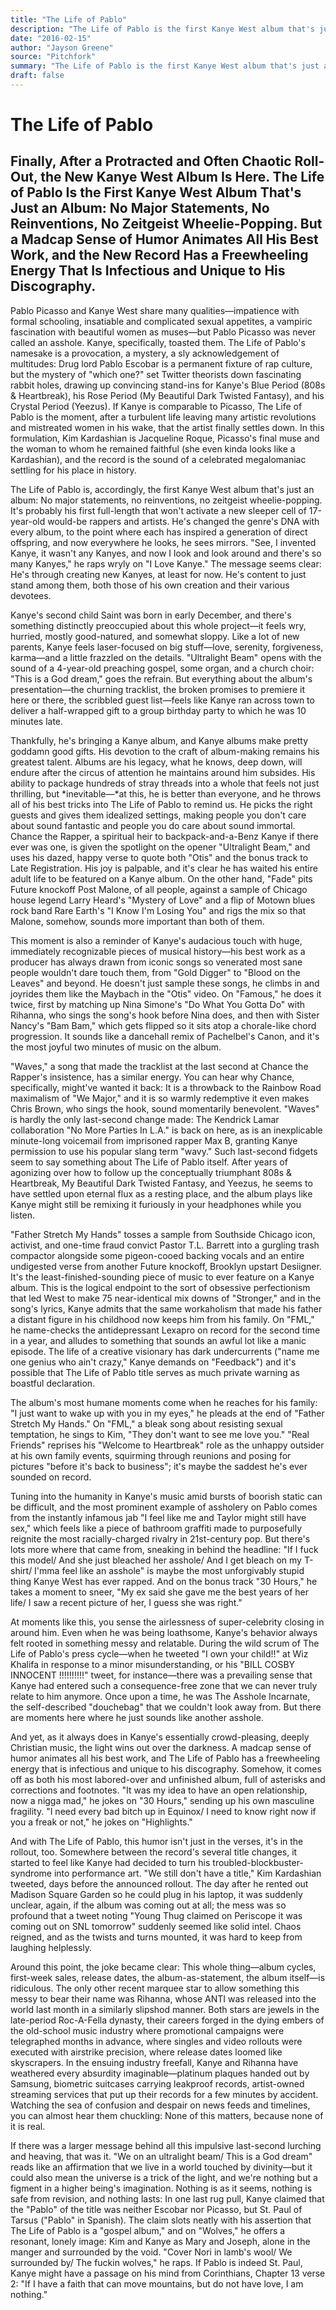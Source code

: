 ```yaml
---
title: "The Life of Pablo"
description: "The Life of Pablo is the first Kanye West album that's just an album: No major statements, no reinventions, no zeitgeist wheelie-popping. But a madcap sense of humor animates all his best work, and th..."
date: "2016-02-15"
author: "Jayson Greene"
source: "Pitchfork"
summary: "The Life of Pablo is the first Kanye West album that's just an album: No major statements, no reinventions, no zeitgeist wheelie-popping. But a madcap sense of humor animates all his best work, and the new record has a freewheeling energy that is infectious and unique to his discography. Pablo Picasso was never called an asshole, but the mystery of \"which one?\" set Twitter theorists down fascinating rabbit holes."
draft: false
---
```


# The Life of Pablo

## Finally, After a Protracted and Often Chaotic Roll-Out, the New Kanye West Album Is Here. The Life of Pablo Is the First Kanye West Album That's Just an Album: No Major Statements, No Reinventions, No Zeitgeist Wheelie-Popping. But a Madcap Sense of Humor Animates All His Best Work, and the New Record Has a Freewheeling Energy That Is Infectious and Unique to His Discography.

Pablo Picasso and Kanye West share many qualities—impatience with formal schooling, insatiable and complicated sexual appetites, a vampiric fascination with beautiful women as muses—but Pablo Picasso was never called an asshole. Kanye, specifically, toasted them. The Life of Pablo's namesake is a provocation, a mystery, a sly acknowledgement of multitudes: Drug lord Pablo Escobar is a permanent fixture of rap culture, but the mystery of "which one?" set Twitter theorists down fascinating rabbit holes, drawing up convincing stand-ins for Kanye's Blue Period (808s & Heartbreak), his Rose Period (My Beautiful Dark Twisted Fantasy), and his Crystal Period (Yeezus). If Kanye is comparable to Picasso, The Life of Pablo is the moment, after a turbulent life leaving many artistic revolutions and mistreated women in his wake, that the artist finally settles down. In this formulation, Kim Kardashian is Jacqueline Roque, Picasso's final muse and the woman to whom he remained faithful (she even kinda looks like a Kardashian), and the record is the sound of a celebrated megalomaniac settling for his place in history.

The Life of Pablo is, accordingly, the first Kanye West album that's just an album: No major statements, no reinventions, no zeitgeist wheelie-popping. It's probably his first full-length that won't activate a new sleeper cell of 17-year-old would-be rappers and artists. He's changed the genre's DNA with every album, to the point where each has inspired a generation of direct offspring, and now everywhere he looks, he sees mirrors. "See, I invented Kanye, it wasn't any Kanyes, and now I look and look around and there's so many Kanyes," he raps wryly on "I Love Kanye." The message seems clear: He's through creating new Kanyes, at least for now. He's content to just stand among them, both those of his own creation and their various devotees.

Kanye's second child Saint was born in early December, and there's something distinctly preoccupied about this whole project—it feels wry, hurried, mostly good-natured, and somewhat sloppy. Like a lot of new parents, Kanye feels laser-focused on big stuff—love, serenity, forgiveness, karma—and a little frazzled on the details. "Ultralight Beam" opens with the sound of a 4-year-old preaching gospel, some organ, and a church choir: "This is a God dream," goes the refrain. But everything about the album's presentation—the churning tracklist, the broken promises to premiere it here or there, the scribbled guest list—feels like Kanye ran across town to deliver a half-wrapped gift to a group birthday party to which he was 10 minutes late.

Thankfully, he's bringing a Kanye album, and Kanye albums make pretty goddamn good gifts. His devotion to the craft of album-making remains his greatest talent. Albums are his legacy, what he knows, deep down, will endure after the circus of attention he maintains around him subsides. His ability to package hundreds of stray threads into a whole that feels not just thrilling, but *inevitable—*at this, he is better than everyone, and he throws all of his best tricks into The Life of Pablo to remind us. He picks the right guests and gives them idealized settings, making people you don't care about sound fantastic and people you do care about sound immortal. Chance the Rapper, a spiritual heir to backpack-and-a-Benz Kanye if there ever was one, is given the spotlight on the opener "Ultralight Beam," and uses his dazed, happy verse to quote both "Otis" and the bonus track to Late Registration. His joy is palpable, and it's clear he has waited his entire adult life to be featured on a Kanye album. On the other hand, "Fade" pits Future knockoff Post Malone, of all people, against a sample of Chicago house legend Larry Heard's "Mystery of Love" and a flip of Motown blues rock band Rare Earth's "I Know I'm Losing You" and rigs the mix so that Malone, somehow, sounds more important than both of them.

This moment is also a reminder of Kanye's audacious touch with huge, immediately recognizable pieces of musical history—his best work as a producer has always drawn from iconic songs so venerated most sane people wouldn't dare touch them, from "Gold Digger" to "Blood on the Leaves" and beyond. He doesn't just sample these songs, he climbs in and joyrides them like the Maybach in the "Otis" video. On "Famous," he does it twice, first by matching up Nina Simone's "Do What You Gotta Do" with Rihanna, who sings the song's hook before Nina does, and then with Sister Nancy's "Bam Bam," which gets flipped so it sits atop a chorale-like chord progression. It sounds like a dancehall remix of Pachelbel's Canon, and it's the most joyful two minutes of music on the album.

"Waves," a song that made the tracklist at the last second at Chance the Rapper's insistence, has a similar energy. You can hear why Chance, specifically, might've wanted it back: It is a throwback to the Rainbow Road maximalism of "We Major," and it is so warmly redemptive it even makes Chris Brown, who sings the hook, sound momentarily benevolent. "Waves" is hardly the only last-second change made: The Kendrick Lamar collaboration "No More Parties In L.A." is back on here, as is an inexplicable minute-long voicemail from imprisoned rapper Max B, granting Kanye permission to use his popular slang term "wavy." Such last-second fidgets seem to say something about The Life of Pablo itself. After years of agonizing over how to follow up the conceptually triumphant 808s & Heartbreak, My Beautiful Dark Twisted Fantasy, and Yeezus, he seems to have settled upon eternal flux as a resting place, and the album plays like Kanye might still be remixing it furiously in your headphones while you listen.

"Father Stretch My Hands" tosses a sample from Southside Chicago icon, activist, and one-time fraud convict Pastor T.L. Barrett into a gurgling trash compactor alongside some pigeon-cooed backing vocals and an entire undigested verse from another Future knockoff, Brooklyn upstart Desiigner. It's the least-finished-sounding piece of music to ever feature on a Kanye album. This is the logical endpoint to the sort of obsessive perfectionism that led West to make 75 near-identical mix downs of  "Stronger," and in the song's lyrics, Kanye admits that the same workaholism that made his father a distant figure in his childhood now keeps him from his family. On "FML," he name-checks the antidepressant Lexapro on record for the second time in a year, and alludes to something that sounds an awful lot like a manic episode. The life of a creative visionary has dark undercurrents ("name me one genius who ain't crazy," Kanye demands on "Feedback") and it's possible that The Life of Pablo title serves as much private warning as boastful declaration.

The album's most humane moments come when he reaches for his family: "I just want to wake up with you in my eyes," he pleads at the end of "Father Stretch My Hands." On "FML," a bleak song about resisting sexual temptation, he sings to Kim, "They don't want to see me love you." "Real Friends" reprises his "Welcome to Heartbreak" role as the unhappy outsider at his own family events, squirming through reunions and posing for pictures "before it's back to business"; it's maybe the saddest he's ever sounded on record.

Tuning into the humanity in Kanye's music amid bursts of boorish static can be difficult, and the most prominent example of assholery on Pablo comes from the instantly infamous jab "I feel like me and Taylor might still have sex," which feels like a piece of bathroom graffiti made to purposefully reignite the most racially-charged rivalry in 21st-century pop. But there's lots more where that came from, sneaking in behind the headline: "If I fuck this model/ And she just bleached her asshole/ And I get bleach on my T-shirt/ I'mma feel like an asshole" is maybe the most unforgivably stupid thing Kanye West has ever rapped. And on the bonus track "30 Hours," he takes a moment to sneer, "My ex said she gave me the best years of her life/ I saw a recent picture of her, I guess she was right."

At moments like this, you sense the airlessness of super-celebrity closing in around him. Even when he was being loathsome, Kanye's behavior always felt rooted in something messy and relatable. During the wild scrum of The Life of Pablo's press cycle—when he tweeted "I own your child!!" at Wiz Khalifa in response to a minor misunderstanding, or his "BILL COSBY INNOCENT !!!!!!!!!!" tweet, for instance—there was a prevailing sense that Kanye had entered such a consequence-free zone that we can never truly relate to him anymore. Once upon a time, he was The Asshole Incarnate, the self-described "douchebag" that we couldn't look away from. But there are moments here where he just sounds like another asshole.

And yet, as it always does in Kanye's essentially crowd-pleasing, deeply Christian music, the light wins out over the darkness. A madcap sense of humor animates all his best work, and The Life of Pablo has a freewheeling energy that is infectious and unique to his discography. Somehow, it comes off as both his most labored-over and unfinished album, full of asterisks and corrections and footnotes. "It was my idea to have an open relationship, now a nigga mad," he jokes on "30 Hours," sending up his own masculine fragility. "I need every bad bitch up in Equinox/ I need to know right now if you a freak or not," he jokes on "Highlights."

And with The Life of Pablo, this humor isn't just in the verses, it's in the rollout, too. Somewhere between the record's several title changes, it started to feel like Kanye had decided to turn his troubled-blockbuster-syndrome into performance art. "We still don't have a title," Kim Kardashian tweeted, days before the announced rollout. The day after he rented out Madison Square Garden so he could plug in his laptop, it was suddenly unclear, again, if the album was coming out at all; the mess was so profound that a tweet noting "Young Thug claimed on Periscope it was coming out on SNL tomorrow" suddenly seemed like solid intel. Chaos reigned, and as the twists and turns mounted, it was hard to keep from laughing helplessly.

Around this point, the joke became clear: This whole thing—album cycles, first-week sales, release dates, the album-as-statement, the album itself—is ridiculous. The only other recent marquee star to allow something this messy to bear their name was Rihanna, whose ANTI was released into the world last month in a similarly slipshod manner. Both stars are jewels in the late-period Roc-A-Fella dynasty, their careers forged in the dying embers of the old-school music industry where promotional campaigns were telegraphed months in advance, where singles and video rollouts were executed with airstrike precision, where release dates loomed like skyscrapers. In the ensuing industry freefall, Kanye and Rihanna have weathered every absurdity imaginable—platinum plaques handed out by Samsung, biometric suitcases carrying leakproof records, artist-owned streaming services that put up their records for a few minutes by accident. Watching the sea of confusion and despair on news feeds and timelines, you can almost hear them chuckling: None of this matters, because none of it is real.

If there was a larger message behind all this impulsive last-second lurching and heaving, that was it. "We on an ultralight beam/ This is a God dream" reads like an affirmation that we live in a world touched by divinity—but it could also mean the universe is a trick of the light, and we're nothing but a figment in a higher being's imagination. Nothing is as it seems, nothing is safe from revision, and nothing lasts: In one last rug pull, Kanye claimed that the "Pablo" of the title was neither Escobar nor Picasso, but St. Paul of Tarsus ("Pablo" in Spanish). The claim slots neatly with his assertion that The Life of Pablo is a "gospel album," and on "Wolves,"  he offers a resonant, lonely image: Kim and Kanye as Mary and Joseph, alone in the manger and surrounded by the void.  "Cover Nori in lamb's wool/ We surrounded by/ The fuckin wolves," he raps. If Pablo is indeed St. Paul, Kanye might have a passage on his mind from Corinthians, Chapter 13 verse 2: "If I have a faith that can move mountains, but do not have love, I am nothing."
